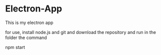 # Electron-App

This is my electron app

for use, install node.js and git and download the repository and run in the folder the command

npm start
